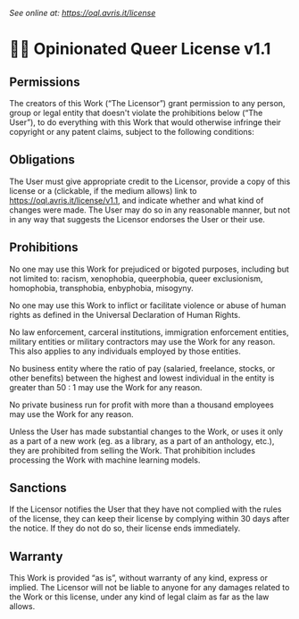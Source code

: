 *See online at: https://oql.avris.it/license*

# 🏳️‍🌈 Opinionated Queer License v1.1

## Permissions
The creators of this Work (“The Licensor”) grant permission to any person, group or legal entity that doesn't violate the prohibitions below (“The User”), to do everything with this Work that would otherwise infringe their copyright or any patent claims, subject to the following conditions:

## Obligations
The User must give appropriate credit to the Licensor, provide a copy of this license or a (clickable, if the medium allows) link to https://oql.avris.it/license/v1.1, and indicate whether and what kind of changes were made. The User may do so in any reasonable manner, but not in any way that suggests the Licensor endorses the User or their use.

## Prohibitions
No one may use this Work for prejudiced or bigoted purposes, including but not limited to: racism, xenophobia, queerphobia, queer exclusionism, homophobia, transphobia, enbyphobia, misogyny.

No one may use this Work to inflict or facilitate violence or abuse of human rights as defined in the Universal Declaration of Human Rights.

No law enforcement, carceral institutions, immigration enforcement entities, military entities or military contractors may use the Work for any reason. This also applies to any individuals employed by those entities.

No business entity where the ratio of pay (salaried, freelance, stocks, or other benefits) between the highest and lowest individual in the entity is greater than 50 : 1 may use the Work for any reason.

No private business run for profit with more than a thousand employees may use the Work for any reason.

Unless the User has made substantial changes to the Work, or uses it only as a part of a new work (eg. as a library, as a part of an anthology, etc.), they are prohibited from selling the Work. That prohibition includes processing the Work with machine learning models.

## Sanctions
If the Licensor notifies the User that they have not complied with the rules of the license, they can keep their license by complying within 30 days after the notice. If they do not do so, their license ends immediately.

## Warranty
This Work is provided “as is”, without warranty of any kind, express or implied. The Licensor will not be liable to anyone for any damages related to the Work or this license, under any kind of legal claim as far as the law allows.
